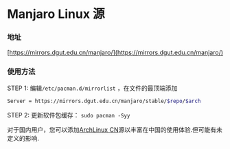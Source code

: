 # Manjaro Linux 源

### 地址

[https://mirrors.dgut.edu.cn/manjaro/](https://mirrors.dgut.edu.cn/manjaro/)

### 使用方法

STEP 1: 编辑`/etc/pacman.d/mirrorlist` ，在文件的最顶端添加

```bash
Server = https://mirrors.dgut.edu.cn/manjaro/stable/$repo/$arch
```

STEP 2: 更新软件包缓存： `sudo pacman -Syy`

<div class="info">

对于国内用户，您可以添加[ArchLinux CN](archlinuxcn.md)源以丰富在中国的使用体验.但可能有未定义的影响.
</div>
